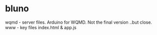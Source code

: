 # bluno

wqmd - server files. Arduino for WQMD. Not the final version ..but close.
www  - key files index.html & app.js 
